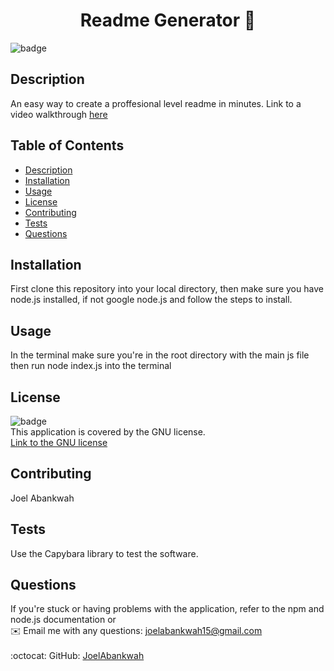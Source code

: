 <h1 align="center">Readme Generator 👋</h1>
  
![badge](https://img.shields.io/badge/license-GNU-brightgreen)<br />

## Description
An easy way to create a proffesional level readme in minutes. Link to a video walkthrough <a href='https://drive.google.com/file/d/1LtvAda9PUsp1SSBnnAN_BvHYZWyHb3Sv/view?usp=sharing'>here</a>

## Table of Contents
- [Description](#description)
- [Installation](#installation)
- [Usage](#usage)
- [License](#license)
- [Contributing](#contributing)
- [Tests](#tests)
- [Questions](#questions)

## Installation
First clone this repository into your local directory, then make sure you have node.js installed, if not google node.js and follow the steps to install.

## Usage
In the terminal make sure you're in the root directory with the main js file then run node index.js into the terminal

## License
![badge](https://img.shields.io/badge/license-GNU-brightgreen)
<br />
This application is covered by the GNU license.
<br />
<a href='https://www.google.com/search?q=GNU+license'>Link to the GNU license</a>

## Contributing
Joel Abankwah

## Tests
Use the Capybara library to test the software.

## Questions
If you're stuck or having problems with the application, refer to the npm and node.js documentation or<br />
✉️ Email me with any questions: joelabankwah15@gmail.com<br /><br />
:octocat: GitHub: [JoelAbankwah](https://github.com/JoelAbankwah)<br />
<br />
    